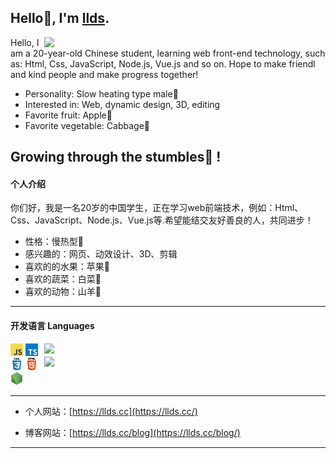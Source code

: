 ## Hello👋, I'm [llds](https://www.llds.cc).

<img align="right" width="450" src="https://cdn.jsdelivr.net/gh/lldscc/imageBed/githubImage/20240514/bg.svg">

Hello, I am a 20-year-old Chinese student, learning web front-end technology, such as: Html, Css, JavaScript, Node.js, Vue.js and so on. Hope to make friendl and kind people and make progress together!
​
+ Personality: Slow heating type male🧒
+ Interested in: Web, dynamic design, 3D, editing
+ Favorite fruit: Apple🍎
+ Favorite vegetable: Cabbage🥬

<strong>Growing through the stumbles💪 !</strong>
---
#### 个人介绍
你们好，我是一名20岁的中国学生，正在学习web前端技术，例如：Html、Css、JavaScript、Node.js、Vue.js等.希望能结交友好善良的人，共同进步！
+ ​性格：慢热型🧒
+ 感兴趣的：网页、动效设计、3D、剪辑
+ 喜欢的的水果：苹果🍎
+ 喜欢的蔬菜：白菜🥬
+ 喜欢的动物：山羊🐏
---
#### 开发语言 Languages

<img align="right" width="450" src="https://github-readme-stats.vercel.app/api/top-langs/?username=llds66&layout=compact"/>

<img align="right" width="450" style="margin-top:5px"  src="https://github-readme-stats.vercel.app/api?username=llds66"/>


<code><img height="20" src="https://raw.githubusercontent.com/github/explore/80688e429a7d4ef2fca1e82350fe8e3517d3494d/topics/javascript/javascript.png" alt="javascript" /></code>
<code><img height="20" src="https://raw.githubusercontent.com/github/explore/80688e429a7d4ef2fca1e82350fe8e3517d3494d/topics/typescript/typescript.png" alt="typescript" /></code>
<code><img height="20" src="https://raw.githubusercontent.com/github/explore/80688e429a7d4ef2fca1e82350fe8e3517d3494d/topics/css/css.png" alt="css" /></code>
<code><img height="20" src="https://raw.githubusercontent.com/github/explore/80688e429a7d4ef2fca1e82350fe8e3517d3494d/topics/html/html.png" alt="html" /></code>
<code><img height="20" src="https://raw.githubusercontent.com/github/explore/80688e429a7d4ef2fca1e82350fe8e3517d3494d/topics/nodejs/nodejs.png" alt="nodejs" /></code>

---
+ 个人网站：[https://llds.cc](https://llds.cc/)

+ 博客网站：[https://llds.cc/blog](https://llds.cc/blog/)

---
